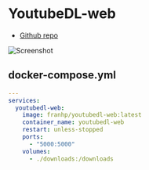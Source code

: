 # YoutubeDL-web

- [Github repo](https://github.com/franhp/youtubedl-web)

![Screenshot](youtubedl-web.png)


## docker-compose.yml
```yml
---
services:
  youtubedl-web:
    image: franhp/youtubedl-web:latest
    container_name: youtubedl-web
    restart: unless-stopped
    ports:
      - "5000:5000"
    volumes:
      - ./downloads:/downloads
```

